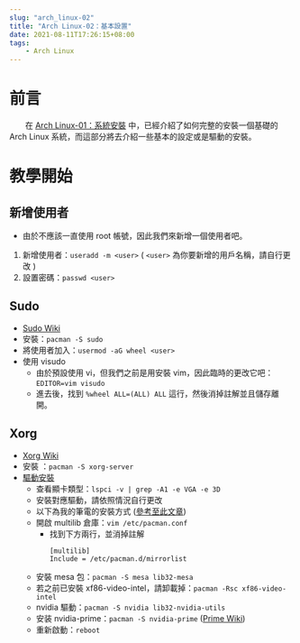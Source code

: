 ```yaml
---
slug: "arch_linux-02"
title: "Arch Linux-02：基本設置"
date: 2021-08-11T17:26:15+08:00
tags:
    - Arch Linux
---
```

# 前言
&emsp;&emsp;在 [Arch Linux-01：系統安裝](../arch_linux-01) 中，已經介紹了如何完整的安裝一個基礎的 Arch Linux 系統，而這部分將去介紹一些基本的設定或是驅動的安裝。

# 教學開始
## 新增使用者
- 由於不應該一直使用 root 帳號，因此我們來新增一個使用者吧。
1. 新增使用者：`useradd -m <user>` ( `<user>` 為你要新增的用戶名稱，請自行更改 )
2. 設置密碼：`passwd <user>`
## Sudo
- [Sudo Wiki](https://wiki.archlinux.org/title/sudo)
- 安裝：`pacman -S sudo`
- 將使用者加入：`usermod -aG wheel <user>`
- 使用 visudo
    - 由於預設使用 vi，但我們之前是用安裝 vim，因此臨時的更改它吧：`EDITOR=vim visudo`
    - 進去後，找到 `%wheel ALL=(ALL) ALL` 這行，然後消掉註解並且儲存離開。
## Xorg
- [Xorg Wiki](https://wiki.archlinux.org/title/xorg)
- 安裝 ：`pacman -S xorg-server`
- [驅動安裝](https://wiki.archlinux.org/title/xorg#Driver_installation)
    - 查看顯卡類型：`lspci -v | grep -A1 -e VGA -e 3D`
    - 安裝對應驅動，請依照情況自行更改
    - 以下為我的筆電的安裝方式 ([參考至此文章](https://blog.sakuya.love/archives/linuxgpu/))
    - 開啟 multilib 倉庫：`vim /etc/pacman.conf`
        - 找到下方兩行，並消掉註解
            ```
            [multilib]
            Include = /etc/pacman.d/mirrorlist
            ```
    - 安裝 mesa 包：`pacman -S mesa lib32-mesa`
    - 若之前已安裝 xf86-video-intel，請卸載掉：`pacman -Rsc xf86-video-intel`
    - nvidia 驅動：`pacman -S nvidia lib32-nvidia-utils`
    - 安装 nvidia-prime：`pacman -S nvidia-prime` ([Prime Wiki](https://wiki.archlinux.org/title/PRIME#PRIME_render_offload))
    - 重新啟動：`reboot`